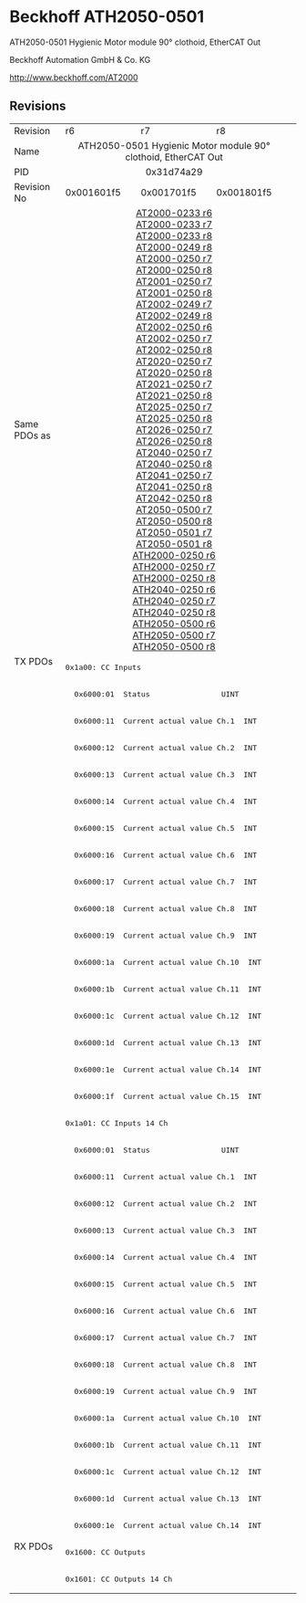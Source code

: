 # Beckhoff ATH2050-0501

ATH2050-0501 Hygienic Motor module 90° clothoid, EtherCAT Out

Beckhoff Automation GmbH & Co. KG

http://www.beckhoff.com/AT2000

## Revisions
<table>
<tr >
<td>Revision</td>
<td>r6</td>
<td>r7</td>
<td>r8</td>
</tr>
<tr >
<td>Name</td>
<td colspan=3 align="center">ATH2050-0501 Hygienic Motor module 90° clothoid, EtherCAT Out</td>
</tr>
<tr >
<td>PID</td>
<td colspan=3 align="center">0x31d74a29</td>
</tr>
<tr >
<td>Revision No</td>
<td>0x001601f5</td>
<td>0x001701f5</td>
<td>0x001801f5</td>
</tr>
<tr >
<td>Same PDOs as</td>
<td colspan=3 align="center"><a href="AT2000-0233">AT2000-0233 r6</a><br/><a href="AT2000-0233">AT2000-0233 r7</a><br/><a href="AT2000-0233">AT2000-0233 r8</a><br/><a href="AT2000-0249">AT2000-0249 r8</a><br/><a href="AT2000-0250">AT2000-0250 r7</a><br/><a href="AT2000-0250">AT2000-0250 r8</a><br/><a href="AT2001-0250">AT2001-0250 r7</a><br/><a href="AT2001-0250">AT2001-0250 r8</a><br/><a href="AT2002-0249">AT2002-0249 r7</a><br/><a href="AT2002-0249">AT2002-0249 r8</a><br/><a href="AT2002-0250">AT2002-0250 r6</a><br/><a href="AT2002-0250">AT2002-0250 r7</a><br/><a href="AT2002-0250">AT2002-0250 r8</a><br/><a href="AT2020-0250">AT2020-0250 r7</a><br/><a href="AT2020-0250">AT2020-0250 r8</a><br/><a href="AT2021-0250">AT2021-0250 r7</a><br/><a href="AT2021-0250">AT2021-0250 r8</a><br/><a href="AT2025-0250">AT2025-0250 r7</a><br/><a href="AT2025-0250">AT2025-0250 r8</a><br/><a href="AT2026-0250">AT2026-0250 r7</a><br/><a href="AT2026-0250">AT2026-0250 r8</a><br/><a href="AT2040-0250">AT2040-0250 r7</a><br/><a href="AT2040-0250">AT2040-0250 r8</a><br/><a href="AT2041-0250">AT2041-0250 r7</a><br/><a href="AT2041-0250">AT2041-0250 r8</a><br/><a href="AT2042-0250">AT2042-0250 r8</a><br/><a href="AT2050-0500">AT2050-0500 r7</a><br/><a href="AT2050-0500">AT2050-0500 r8</a><br/><a href="AT2050-0501">AT2050-0501 r7</a><br/><a href="AT2050-0501">AT2050-0501 r8</a><br/><a href="ATH2000-0250">ATH2000-0250 r6</a><br/><a href="ATH2000-0250">ATH2000-0250 r7</a><br/><a href="ATH2000-0250">ATH2000-0250 r8</a><br/><a href="ATH2040-0250">ATH2040-0250 r6</a><br/><a href="ATH2040-0250">ATH2040-0250 r7</a><br/><a href="ATH2040-0250">ATH2040-0250 r8</a><br/><a href="ATH2050-0500">ATH2050-0500 r6</a><br/><a href="ATH2050-0500">ATH2050-0500 r7</a><br/><a href="ATH2050-0500">ATH2050-0500 r8</a></td>
</tr>
<tr class="txpdo pdosection">
<td rowspan=33 valign=top>TX PDOs</td>
<td colspan=3 align="left"><pre>0x1a00: CC Inputs</pre></td>
<td></td>
</tr>
<tr class="txpdo">
<td colspan=3 align="left"><pre>  0x6000:01  Status                UINT</pre></td>
</tr>
<tr class="txpdo">
<td colspan=3 align="left"><pre>  0x6000:11  Current actual value Ch.1  INT</pre></td>
</tr>
<tr class="txpdo">
<td colspan=3 align="left"><pre>  0x6000:12  Current actual value Ch.2  INT</pre></td>
</tr>
<tr class="txpdo">
<td colspan=3 align="left"><pre>  0x6000:13  Current actual value Ch.3  INT</pre></td>
</tr>
<tr class="txpdo">
<td colspan=3 align="left"><pre>  0x6000:14  Current actual value Ch.4  INT</pre></td>
</tr>
<tr class="txpdo">
<td colspan=3 align="left"><pre>  0x6000:15  Current actual value Ch.5  INT</pre></td>
</tr>
<tr class="txpdo">
<td colspan=3 align="left"><pre>  0x6000:16  Current actual value Ch.6  INT</pre></td>
</tr>
<tr class="txpdo">
<td colspan=3 align="left"><pre>  0x6000:17  Current actual value Ch.7  INT</pre></td>
</tr>
<tr class="txpdo">
<td colspan=3 align="left"><pre>  0x6000:18  Current actual value Ch.8  INT</pre></td>
</tr>
<tr class="txpdo">
<td colspan=3 align="left"><pre>  0x6000:19  Current actual value Ch.9  INT</pre></td>
</tr>
<tr class="txpdo">
<td colspan=3 align="left"><pre>  0x6000:1a  Current actual value Ch.10  INT</pre></td>
</tr>
<tr class="txpdo">
<td colspan=3 align="left"><pre>  0x6000:1b  Current actual value Ch.11  INT</pre></td>
</tr>
<tr class="txpdo">
<td colspan=3 align="left"><pre>  0x6000:1c  Current actual value Ch.12  INT</pre></td>
</tr>
<tr class="txpdo">
<td colspan=3 align="left"><pre>  0x6000:1d  Current actual value Ch.13  INT</pre></td>
</tr>
<tr class="txpdo">
<td colspan=3 align="left"><pre>  0x6000:1e  Current actual value Ch.14  INT</pre></td>
</tr>
<tr class="txpdo">
<td colspan=3 align="left"><pre>  0x6000:1f  Current actual value Ch.15  INT</pre></td>
</tr>
<tr class="txpdo pdosection">
<td colspan=3 align="left"><pre>0x1a01: CC Inputs 14 Ch</pre></td>
</tr>
<tr class="txpdo">
<td colspan=3 align="left"><pre>  0x6000:01  Status                UINT</pre></td>
</tr>
<tr class="txpdo">
<td colspan=3 align="left"><pre>  0x6000:11  Current actual value Ch.1  INT</pre></td>
</tr>
<tr class="txpdo">
<td colspan=3 align="left"><pre>  0x6000:12  Current actual value Ch.2  INT</pre></td>
</tr>
<tr class="txpdo">
<td colspan=3 align="left"><pre>  0x6000:13  Current actual value Ch.3  INT</pre></td>
</tr>
<tr class="txpdo">
<td colspan=3 align="left"><pre>  0x6000:14  Current actual value Ch.4  INT</pre></td>
</tr>
<tr class="txpdo">
<td colspan=3 align="left"><pre>  0x6000:15  Current actual value Ch.5  INT</pre></td>
</tr>
<tr class="txpdo">
<td colspan=3 align="left"><pre>  0x6000:16  Current actual value Ch.6  INT</pre></td>
</tr>
<tr class="txpdo">
<td colspan=3 align="left"><pre>  0x6000:17  Current actual value Ch.7  INT</pre></td>
</tr>
<tr class="txpdo">
<td colspan=3 align="left"><pre>  0x6000:18  Current actual value Ch.8  INT</pre></td>
</tr>
<tr class="txpdo">
<td colspan=3 align="left"><pre>  0x6000:19  Current actual value Ch.9  INT</pre></td>
</tr>
<tr class="txpdo">
<td colspan=3 align="left"><pre>  0x6000:1a  Current actual value Ch.10  INT</pre></td>
</tr>
<tr class="txpdo">
<td colspan=3 align="left"><pre>  0x6000:1b  Current actual value Ch.11  INT</pre></td>
</tr>
<tr class="txpdo">
<td colspan=3 align="left"><pre>  0x6000:1c  Current actual value Ch.12  INT</pre></td>
</tr>
<tr class="txpdo">
<td colspan=3 align="left"><pre>  0x6000:1d  Current actual value Ch.13  INT</pre></td>
</tr>
<tr class="txpdo">
<td colspan=3 align="left"><pre>  0x6000:1e  Current actual value Ch.14  INT</pre></td>
</tr>
<tr class="rxpdo pdosection">
<td rowspan=2 valign=top>RX PDOs</td>
<td colspan=3 align="left"><pre>0x1600: CC Outputs</pre></td>
<td></td>
</tr>
<tr class="rxpdo pdosection">
<td colspan=3 align="left"><pre>0x1601: CC Outputs 14 Ch</pre></td>
</tr>
</table>
